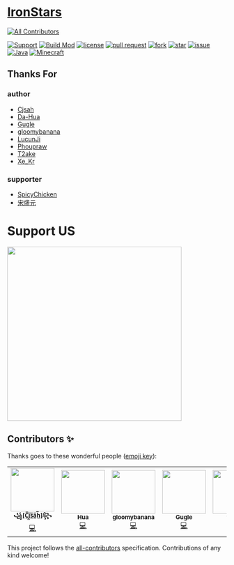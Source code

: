 # [IronStars](http://ironstars.polaris-mc.tech/)
<!-- ALL-CONTRIBUTORS-BADGE:START - Do not remove or modify this section -->
[![All Contributors](https://img.shields.io/badge/all_contributors-5-orange.svg?style=flat-square)](#contributors-)
<!-- ALL-CONTRIBUTORS-BADGE:END -->
[![Support](https://img.shields.io/badge/Support-2-a5d439)](https://afdian.net/@Gugle)
[![Build Mod](https://github.com/iron-stars/IronStars/actions/workflows/build-mod.yml/badge.svg)](https://github.com/iron-stars/IronStars/actions/workflows/build-mod.yml)
[![license](https://img.shields.io/github/license/iron-stars/IronStars)](https://github.com/iron-stars/IronStars/blob/master/LICENSE)
[![pull request](https://img.shields.io/github/issues-pr/iron-stars/IronStars)](https://github.com/iron-stars/IronStars/pulls)
[![fork](https://img.shields.io/github/forks/iron-stars/IronStars)](https://github.com/iron-stars/IronStars/network/members)
[![star](https://img.shields.io/github/stars/iron-stars/IronStars)](https://github.com/iron-stars/IronStars/stargazers)
[![issue](https://img.shields.io/github/issues/iron-stars/IronStars)](https://github.com/iron-stars/IronStars/issues)
[![Java](https://img.shields.io/badge/Java-17-yellow)](https://docs.microsoft.com/java/openjdk/download)
[![Minecraft](https://img.shields.io/badge/Minecraft-1.18.1-66ccff)](https://www.minecraft.net/)

## Thanks For
### author
* [Cjsah](https://space.bilibili.com/19170004)
* [Da-Hua](https://github.com/Da-Hua)
* [Gugle](https://space.bilibili.com/19822751)
* [gloomybanana](https://github.com/gloomybanana)
* [LucunJi](https://space.bilibili.com/2117299)
* [Phoupraw](https://space.bilibili.com/43760886)
* [T2ake](https://space.bilibili.com/13029727)
* [Xe_Kr](https://space.bilibili.com/5930630)
### supporter
* [SpicyChicken](https://afdian.net/u/d7eae684e33811eb91ad52540025c377)
* [宋盛元](https://afdian.net/u/dcb533f0716711eca56552540025c377)

# Support US
[<img src="./support_us.jpg" height="400"/>](https://afdian.net/@Gugle)

## Contributors ✨

Thanks goes to these wonderful people ([emoji key](https://allcontributors.org/docs/en/emoji-key)):

<!-- ALL-CONTRIBUTORS-LIST:START - Do not remove or modify this section -->
<!-- prettier-ignore-start -->
<!-- markdownlint-disable -->
<table>
  <tr>
    <td align="center"><a href="https://github.com/Cjsah"><img src="https://avatars.githubusercontent.com/u/46415647?v=4?s=100" width="100px;" alt=""/><br /><sub><b>꧁[C̲̅j̲̅s̲̅a̲̅h̲̅]꧂</b></sub></a><br /><a href="https://github.com/iron-stars/IronStars/commits?author=Cjsah" title="Code">💻</a></td>
    <td align="center"><a href="https://github.com/Da-Hua"><img src="https://avatars.githubusercontent.com/u/58766472?v=4?s=100" width="100px;" alt=""/><br /><sub><b>Hua</b></sub></a><br /><a href="https://github.com/iron-stars/IronStars/commits?author=Da-Hua" title="Code">💻</a></td>
    <td align="center"><a href="http://China"><img src="https://avatars.githubusercontent.com/u/29054038?v=4?s=100" width="100px;" alt=""/><br /><sub><b>gloomybanana</b></sub></a><br /><a href="https://github.com/iron-stars/IronStars/commits?author=gloomybanana" title="Code">💻</a></td>
    <td align="center"><a href="http://gugle.polaris-mc.tech"><img src="https://avatars.githubusercontent.com/u/34372427?v=4?s=100" width="100px;" alt=""/><br /><sub><b>Gugle</b></sub></a><br /><a href="https://github.com/iron-stars/IronStars/commits?author=Gu-ZT" title="Code">💻</a></td>
    <td align="center"><a href="https://github.com/t2ake"><img src="https://avatars.githubusercontent.com/u/68280449?v=4?s=100" width="100px;" alt=""/><br /><sub><b>t2ake</b></sub></a><br /><a href="https://github.com/iron-stars/IronStars/commits?author=t2ake" title="Code">💻</a></td>
    <td align="center"><a href="https://github.com/Phoupraw"><img src="https://avatars.githubusercontent.com/u/50520903?v=4?s=100" width="100px;" alt=""/><br /><sub><b>Phoupraw</b></sub></a><br /><a href="https://github.com/iron-stars/IronStars/commits?author=Phoupraw" title="Code">💻</a></td>
    <td align="center"><a href="https://lucunji.github.io"><img src="https://avatars.githubusercontent.com/u/36262513?v=4?s=100" width="100px;" alt=""/><br /><sub><b>LucunJi</b></sub></a><br /><a href="https://github.com/iron-stars/IronStars/commits?author=LucunJi" title="Code">💻</a></td>
  </tr>
</table>

<!-- markdownlint-restore -->
<!-- prettier-ignore-end -->

<!-- ALL-CONTRIBUTORS-LIST:END -->

This project follows the [all-contributors](https://github.com/all-contributors/all-contributors) specification. Contributions of any kind welcome!
